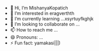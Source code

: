 - 👋 Hi, I’m MishanyaKopatich
- 👀 I’m interested in eragverthth
- 🌱 I’m currently learning ...xsyrtuyfkghjk
- 💞️ I’m looking to collaborate on ...
- 📫 How to reach me ...
- 😄 Pronouns: ...
- ⚡ Fun fact: yamakasi|||)
<!---
MishanyaKopatich/MishanyaKopatich is a ✨ special ✨ repository because its `README.md` (this file) appears on your GitHub profile.
You can click the Preview link to take a look at your changes.
